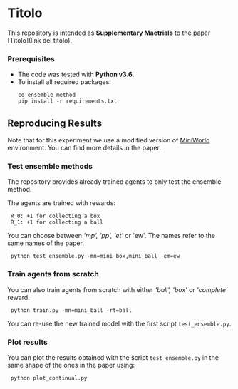 # Titolo

This repository is intended as **Supplementary Maetrials**
to the paper [Titolo](link del titolo).

### Prerequisites
* The code was tested with **Python v3.6**.
* To install all required packages:
    ```
   cd ensemble_method
   pip install -r requirements.txt
    ```  
    
## Reproducing Results
Note that for this experiment we use a modified version of [MiniWorld](https://github.com/maximecb/gym-miniworld) environment.
You can find more details in the paper. 
### Test ensemble methods
The repository provides already trained agents to only test the ensemble
method. 

The agents are trained with rewards:
  ```
   R_0: +1 for collecting a box
   R_1: +1 for collecting a ball
  ```  


You can choose between *'mp', 'pp', 'et'* or 'ew'. The names
refer to the same names of the paper.
  ```
   python test_ensemble.py -mn=mini_box,mini_ball -em=ew
  ```  
### Train agents from scratch
You can also train agents from scratch with either *'ball', 'box'* 
or *'complete'* reward.
  ```
   python train.py -mn=mini_ball -rt=ball
  ```  

You can re-use the new trained model with the first script ```test_ensemble.py```.

### Plot results

You can plot the results obtained with the script ```test_ensemble.py```
in the same shape of the ones in the paper using:
  ```
   python plot_continual.py
  ```  
